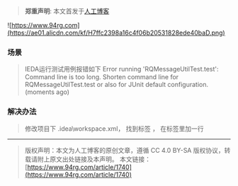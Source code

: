 >**郑重声明**: 本文首发于[人工博客](https://www.94rg.com)

![https://www.94rg.com](https://ae01.alicdn.com/kf/H7ffc2398a16c4f06b20531828ede40baD.png)



### 场景

> IEDA运行测试用例报错如下
> Error running 'RQMessageUtilTest.test': Command line is too long. Shorten command line for RQMessageUtilTest.test or also for JUnit default configuration. (moments ago)


### 解决办法

> 修改项目下 .idea\workspace.xml，
> 找到标签 <component name="PropertiesComponent"> ， 
> 在标签里加一行<property name="dynamic.classpath" value="true" />

------

> 版权声明：本文为人工博客的原创文章，遵循 CC 4.0 BY-SA 版权协议，转载请附上原文出处链接及本声明。
> 本文链接：[https://www.94rg.com/article/1740](https://www.94rg.com/article/1740)
